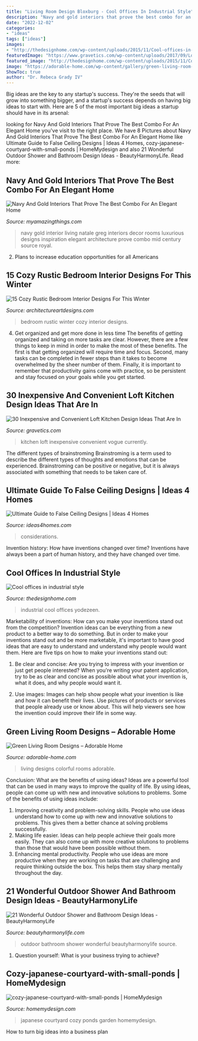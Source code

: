 ```yaml
---
title: "Living Room Design Bloxburg - Cool Offices In Industrial Style"
description: "Navy and gold interiors that prove the best combo for an elegant home"
date: "2022-12-02"
categories:
- "ideas"
tags: ["ideas"]
images:
- "http://thedesignhome.com/wp-content/uploads/2015/11/Cool-offices-in-industrial-style3.jpg"
featuredImage: "https://www.gravetics.com/wp-content/uploads/2017/09/Loft-Style-Kitchen-Design-Ideas.jpg"
featured_image: "http://thedesignhome.com/wp-content/uploads/2015/11/Cool-offices-in-industrial-style3.jpg"
image: "https://adorable-home.com/wp-content/gallery/green-living-room-designs/green-living-room-designs-12.jpg"
ShowToc: true
author: "Dr. Rebeca Grady IV"
---
```



Big ideas are the key to any startup's success. They're the seeds that will grow into something bigger, and a startup's success depends on having big ideas to start with. Here are 5 of the most important big ideas a startup should have in its arsenal: 

	

		
looking for Navy And Gold Interiors That Prove The Best Combo For An Elegant Home you've visit to the right place. We have 8 Pictures about Navy And Gold Interiors That Prove The Best Combo For An Elegant Home like Ultimate Guide to False Ceiling Designs | Ideas 4 Homes, cozy-japanese-courtyard-with-small-ponds | HomeMydesign and also 21 Wonderful Outdoor Shower and Bathroom Design Ideas - BeautyHarmonyLife. Read more:
		
    
## Navy And Gold Interiors That Prove The Best Combo For An Elegant Home

<img loading=lazy src="http://myamazingthings.com/wp-content/uploads/2017/10/navy-gold-interior-12-.jpg" onerror="this.onerror=null;this.src='https://tse4.mm.bing.net/th?id=OIP.00QOHlg7Vb_FuM_HIr57eQHaJ3&amp;pid=15.1';" alt="Navy And Gold Interiors That Prove The Best Combo For An Elegant Home">

_Source: myamazingthings.com_

>navy gold interior living natale greg interiors decor rooms luxurious designs inspiration elegant architecture prove combo mid century source royal. 

	

2. Plans to increase education opportunities for all Americans 

    
## 15 Cozy Rustic Bedroom Interior Designs For This Winter

<img loading=lazy src="https://www.architectureartdesigns.com/wp-content/uploads/2014/10/15-Cozy-Rustic-Bedroom-Interior-Designs-For-This-Winter-3-630x947.jpg" onerror="this.onerror=null;this.src='https://tse3.mm.bing.net/th?id=OIP.NG5JmwVBK_1HqKc15m4qzQHaLI&amp;pid=15.1';" alt="15 Cozy Rustic Bedroom Interior Designs For This Winter">

_Source: architectureartdesigns.com_

>bedroom rustic winter cozy interior designs. 

	

4) Get organized and get more done in less time
The benefits of getting organized and taking on more tasks are clear. However, there are a few things to keep in mind in order to make the most of these benefits. The first is that getting organized will require time and focus. Second, many tasks can be completed in fewer steps than it takes to become overwhelmed by the sheer number of them. Finally, it is important to remember that productivity gains come with practice, so be persistent and stay focused on your goals while you get started.

    
## 30 Inexpensive And Convenient Loft Kitchen Design Ideas That Are In

<img loading=lazy src="https://www.gravetics.com/wp-content/uploads/2017/09/Loft-Style-Kitchen-Design-Ideas.jpg" onerror="this.onerror=null;this.src='https://tse1.mm.bing.net/th?id=OIP.FhxSOSH1xDUufl0Tzd4YhQHaJ3&amp;pid=15.1';" alt="30 Inexpensive and Convenient Loft Kitchen Design Ideas That Are In">

_Source: gravetics.com_

>kitchen loft inexpensive convenient vogue currently. 

	

The different types of brainstroming
Brainstroming is a term used to describe the different types of thoughts and emotions that can be experienced. Brainstroming can be positive or negative, but it is always associated with something that needs to be taken care of.

    
## Ultimate Guide To False Ceiling Designs | Ideas 4 Homes

<img loading=lazy src="https://www.ideas4homes.com/wp-content/uploads/2015/09/Innovative-False-Ceiling-Designs-for-Modern-Bedroom-with-Oak-Bed-and-White-Bedding-near-Teak-Desk-1024x757.jpg" onerror="this.onerror=null;this.src='https://tse3.mm.bing.net/th?id=OIP.hmFhgoZpbzYo8Nf4gZE9egHaFe&amp;pid=15.1';" alt="Ultimate Guide to False Ceiling Designs | Ideas 4 Homes">

_Source: ideas4homes.com_

>considerations. 

	

Invention history: How have inventions changed over time?
Inventions have always been a part of human history, and they have changed over time.

    
## Cool Offices In Industrial Style

<img loading=lazy src="http://thedesignhome.com/wp-content/uploads/2015/11/Cool-offices-in-industrial-style3.jpg" onerror="this.onerror=null;this.src='https://tse3.mm.bing.net/th?id=OIP.d_oPEoiSi2Qm1ARmoDW3-AHaLH&amp;pid=15.1';" alt="Cool offices in industrial style">

_Source: thedesignhome.com_

>industrial cool offices yodezeen. 

	

Marketability of inventions: How can you make your inventions stand out from the competition?
Invention ideas can be everything from a new product to a better way to do something. But in order to make your inventions stand out and be more marketable, it's important to have good ideas that are easy to understand and understand why people would want them. Here are five tips on how to make your inventions stand out:
1. Be clear and concise: Are you trying to impress with your invention or just get people interested? When you're writing your patent application, try to be as clear and concise as possible about what your invention is, what it does, and why people would want it.

2. Use images: Images can help show people what your invention is like and how it can benefit their lives. Use pictures of products or services that people already use or know about. This will help viewers see how the invention could improve their life in some way.

    
## Green Living Room Designs – Adorable Home

<img loading=lazy src="https://adorable-home.com/wp-content/gallery/green-living-room-designs/green-living-room-designs-12.jpg" onerror="this.onerror=null;this.src='https://tse3.mm.bing.net/th?id=OIP.CV4Zmb184AaU4BKzGeZ0vgHaJ3&amp;pid=15.1';" alt="Green Living Room Designs – Adorable Home">

_Source: adorable-home.com_

>living designs colorful rooms adorable. 

	

Conclusion: What are the benefits of using ideas?
Ideas are a powerful tool that can be used in many ways to improve the quality of life. By using ideas, people can come up with new and innovative solutions to problems. Some of the benefits of using ideas include: 
1) Improving creativity and problem-solving skills. People who use ideas understand how to come up with new and innovative solutions to problems. This gives them a better chance at solving problems successfully. 
2) Making life easier. Ideas can help people achieve their goals more easily. They can also come up with more creative solutions to problems than those that would have been possible without them. 
3) Enhancing mental productivity. People who use ideas are more productive when they are working on tasks that are challenging and require thinking outside the box. This helps them stay sharp mentally throughout the day.

    
## 21 Wonderful Outdoor Shower And Bathroom Design Ideas - BeautyHarmonyLife

<img loading=lazy src="https://beautyharmonylife.com/wp-content/uploads/2013/10/tumblr_lt69ybK2qT1qh8c0xo1_400.jpg" onerror="this.onerror=null;this.src='https://tse1.mm.bing.net/th?id=OIP.ENBqo0FInImbLcdjXNHNhQHaLJ&amp;pid=15.1';" alt="21 Wonderful Outdoor Shower and Bathroom Design Ideas - BeautyHarmonyLife">

_Source: beautyharmonylife.com_

>outdoor bathroom shower wonderful beautyharmonylife source. 

	

1. Question yourself: What is your business trying to achieve? 

    
## Cozy-japanese-courtyard-with-small-ponds | HomeMydesign

<img loading=lazy src="https://homemydesign.com/wp-content/uploads/2015/08/cozy-japanese-courtyard-with-small-ponds.jpg" onerror="this.onerror=null;this.src='https://tse1.mm.bing.net/th?id=OIP.Bink_9MKnjxsid4i8hpodAHaJ4&amp;pid=15.1';" alt="cozy-japanese-courtyard-with-small-ponds | HomeMydesign">

_Source: homemydesign.com_

>japanese courtyard cozy ponds garden homemydesign. 

	

How to turn big ideas into a business plan
 

